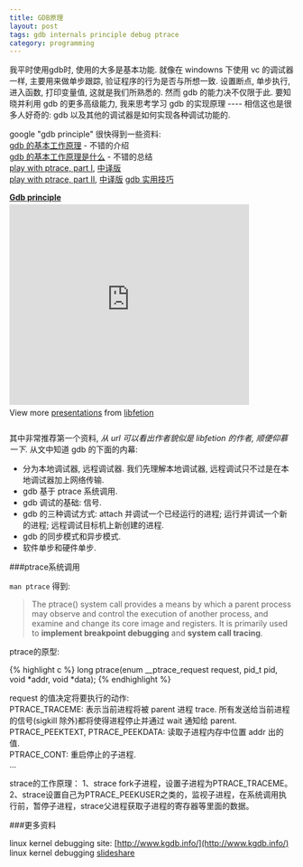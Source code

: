 ```yaml
---
title: GDB原理
layout: post
tags: gdb internals principle debug ptrace
category: programming
---
```


我平时使用gdb时, 使用的大多是基本功能. 就像在 windowns 下使用 vc 的调试器一样, 主要用来做单步跟踪, 验证程序的行为是否与所想一致. 设置断点, 单步执行, 进入函数, 打印变量值, 这就是我们所熟悉的. 然而 gdb 的能力决不仅限于此. 要知晓并利用 gdb 的更多高级能力, 我来思考学习 gdb 的实现原理 ---- 相信这也是很多人好奇的: gdb 以及其他的调试器是如何实现各种调试功能的.

google "gdb principle" 很快得到一些资料:  
[gdb 的基本工作原理](http://www.slideshare.net/libfetion/gdb-principle) - 不错的介绍  
[gdb 的基本工作原理是什么](http://www.spongeliu.com/linux/howgdbwork/) - 不错的总结  
[play with ptrace, part I](http://www.linuxjournal.com/article/6100), [中译版](http://www.kgdb.info/gdb/playing_with_ptrace_part_i/)  
[play with ptrace, part II](http://www.linuxjournal.com/node/6210/prin), [中译版](http://www.kgdb.info/gdb/playing_with_ptrace_part_ii)
[gdb 实用技巧](http://www.slideshare.net/xophiix/gdb-7792796)  

<div style="width:425px" id="__ss_7569363"> <strong style="display:block;margin:12px 0 4px"><a href="http://www.slideshare.net/libfetion/gdb-principle" title="Gdb principle" target="_blank">Gdb principle</a></strong> <iframe src="http://www.slideshare.net/slideshow/embed_code/7569363" width="425" height="355" frameborder="0" marginwidth="0" marginheight="0" scrolling="no"></iframe> <div style="padding:5px 0 12px"> View more <a href="http://www.slideshare.net/" target="_blank">presentations</a> from <a href="http://www.slideshare.net/libfetion" target="_blank">libfetion</a> </div> </div>

其中非常推荐第一个资料, *从 url 可以看出作者貌似是 libfetion 的作者, 顺便仰慕一下*. 从文中知道 gdb 的下面的内幕:  
+ 分为本地调试器, 远程调试器. 我们先理解本地调试器, 远程调试只不过是在本地调试器加上网络传输.  
+ gdb 基于 ptrace 系统调用.  
+ gdb 调试的基础: 信号.
+ gdb 的三种调试方式: attach 并调试一个已经运行的进程; 运行并调试一个新的进程; 远程调试目标机上新创建的进程.    
+ gdb 的同步模式和异步模式.  
+ 软件单步和硬件单步.  

###ptrace系统调用

`man ptrace` 得到:

> The ptrace() system call provides a means by which a parent process may observe and control the execution of another process, and examine and change its core image and registers. It is primarily used to **implement breakpoint debugging** and **system call tracing**.

ptrace的原型:

{% highlight c %}
long ptrace(enum __ptrace_request request, pid_t pid, void *addr, void *data);
{% endhighlight %}

request 的值决定将要执行的动作:  
PTRACE_TRACEME: 表示当前进程将被 parent 进程 trace. 所有发送给当前进程的信号(sigkill 除外)都将使得进程停止并通过 wait 通知给 parent.  
PTRACE_PEEKTEXT, PTRACE_PEEKDATA: 读取子进程内存中位置 addr 出的值.  
PTRACE_CONT: 重启停止的子进程.  
...

strace的工作原理：
1、strace fork子进程，设置子进程为PTRACE_TRACEME。  
2、strace设置自己为PTRACE_PEEKUSER之类的，监视子进程，在系统调用执行前，暂停子进程，strace父进程获取子进程的寄存器等里面的数据。  

###更多资料

linux kernel debugging site: [http://www.kgdb.info/](http://www.kgdb.info/)  
linux kernel debugging [slideshare](http://www.slideshare.net/libfetion/linux-kernel-debugging)  



